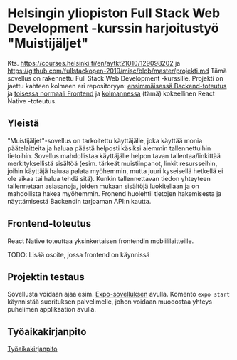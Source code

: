 # Helsingin yliopiston Full Stack Web Development -kurssin harjoitustyö "Muistijäljet"

Kts. https://courses.helsinki.fi/en/aytkt21010/129098202 ja https://github.com/fullstackopen-2019/misc/blob/master/projekti.md
Tämä sovellus on rakennettu Full Stack Web Development -kurssille. Projekti on jaettu kahteen kolmeen eri repositoryyn: [ensimmäisessä Backend-toteutus](https://github.com/minzen/fullstack_harjoitustyo_backend) ja [toisessa normaali Frontend](https://github.com/minzen/fullstack_harjoitustyo_frontend) ja [kolmannessa](https://github.com/minzen/fullstackharjoitustyoreactnative) (tämä) kokeellinen React Native -toteutus.

## Yleistä

"Muistijäljet"-sovellus on tarkoitettu käyttäjälle, joka käyttää monia päätelaitteita ja haluaa päästä helposti käsiksi aiemmin tallennettuihin tietoihin. Sovellus mahdollistaa käyttäjälle helpon tavan tallentaa/linkittää merkityksellistä sisältöä (esim. tärkeät muistiinpanot, linkit resursseihin, joihin käyttäjä haluaa palata myöhemmin, mutta juuri kyseisellä hetkellä ei ole aikaa tai halua tehdä sitä). Kunkin tallennettavan tiedon yhteyteen tallennetaan asiasanoja, joiden mukaan sisältöjä luokitellaan ja on mahdollista hakea myöhemmin. Fronend huolehtii tietojen hakemisesta ja näyttämisestä Backendin tarjoaman API:n kautta.

## Frontend-toteutus

React Native toteuttaa yksinkertaisen frontendin mobiililaitteille.

TODO: Lisää osoite, jossa frontend on käynnissä

## Projektin testaus

Sovellusta voidaan ajaa esim. [Expo-sovelluksen](https://expo.io/tools) avulla. Komento
`expo start` käynnistää suorituksen palvelimelle, johon voidaan muodostaa yhteys puhelimen applikaation avulla.

## Työaikakirjanpito

[Työaikakirjanpito](https://github.com/minzen/fullstack_harjoitustyo_backend/blob/master/tyokirjanpito.md)
